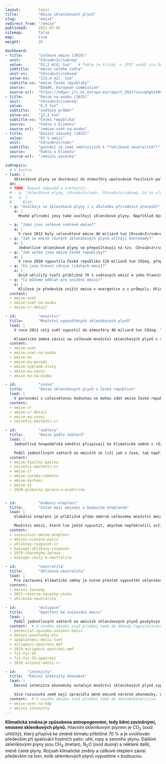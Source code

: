 ```yaml
---
layout:        topic
title:         "Emise skleníkových plynů"
slug:          "emise"
redirect_from: "/emise"
published:     2022-07-01
sitemap:       false
map:           true
weight:        20

dashboard:
- title:       "Celkové emise (2018)"
  unit:        "CO<sub>2</sub>eq"
  value:       "51,2 mld. tun"   # Tohle je tricky -> IPCC uvádí cca 58 Gt CO2eq. EDGAR nepočítá LULUCF a tvrdí, že LULUCF je souhrnně net sink (~ 5 Gt CO2). Oproti tomu IPCC uvádí LULUCF emise cca 6.6 Gt CO2, protože odlišně definuje "antropogenní" (nezahrnuje pohlcování existujícími ekosystémy).
  subtitle:    "emise celého světa"
  unit-vs:     "CO<sub>2</sub>eq"
  value-vs:    "131,4 mil. tun"
  subtitle-vs: "emise České republiky"
  source:      "EDGAR, European Commission"
  source-url:  "https://edgar.jrc.ec.europa.eu/report_2021?vis=ghgtot#emissions_table"
- title:       "Emise na osobu (2015)"
  unit:        "CO<sub>2</sub>eq"
  value:       "6,5 tun"
  subtitle:    "světový průměr"
  value-vs:    "12,1 tun"
  subtitle-vs: "Česká republika"
  source:      "Fakta o klimatu"
  source-url:  "/emise-svet-na-osobu"
- title:       "Emisní závazky (2022)"
  value:       "87 % emisí"
  unit:        "CO<sub>2</sub>"
  subtitle:    "pochází ze zemí směřujících k **uhlíkové neutralitě**"
  source:      "Fakta o klimatu"
  source-url:  "/emisni-zavazky"

subtopics:
  # V kostce
- lead: |
    Skleníkové plyny se dostávají do atmosféry spalováním fosilních paliv a dalšími procesy, jako například produkcí cementu, pěstováním rýže či chovem dobytka. V přepočtu na obyvatele je Česká republika významným producentem <glossary id='antropogennisklenikoveplyny'>skleníkových plynů</glossary>: zatímco světový průměr je 6,5 tun <glossary id='co2eq'>CO<sub>2</sub>eq</glossary> na osobu za rok, průměrný Čech vypouští ročně 12,1 tun CO<sub>2</sub>eq (data za rok 2015). Hlavní příčinou je velké množství elektřiny, které vyrábíme v uhelných elektrárnách. Pro rychlá a účinná opatření na snižování emisí je nutné nejprve porozumět, jaké lidské činnosti způsobují nejvíce emisí.
  qa:
  # TODO: Dopsat odpověď a zveřejnit.
  # - q: "Skleníkové plyny, CO<sub>2</sub>, CO<sub>2</sub>eq. Co to vlastně znamená a jaký je mezi těmito pojmy rozdíl?"
  #   a: |
  #     Blah.
  - q: "Uvolňují se skleníkové plyny i v důsledku přírodních procesů?"
    a: |
      Mnohé přírodní jevy také uvolňují skleníkové plyny. Například dýcháním člověk vyprodukuje přibližně 300 kg CO<sub>2</sub> za rok, podobně oxid uhličitý vydechují také jiné organismy. Dýchání však nepřispívá ke klimatické změně, neboť se jedná o uzavřený cyklus uhlíku: veškerý vydechovaný uhlík byl dříve pohlcen z atmosféry při fotosyntéze rostlin. Silným skleníkovým plynem je vodní pára, avšak její cyklus v atmosféře je také uzavřený a množství vypařené vody je dáno teplotou. Ke skleníkovému jevu přispívá také sopečná činnost, avšak v mnohem menší míře než lidská činnost.

  - q: "Jaké jsou celkové světové emise?"
    a: |
      V roce 2012 byly celosvětové emise 46 miliard tun CO<sub>2</sub>eq, dnes jsou již přes 50 miliard tun CO<sub>2</sub>eq ročně.
  - q: "Jak se emise různých skleníkových plynů sčítají dohromady?"
    a: |
      Jednotlivé skleníkové plyny se přepočítávají na tzv. CO<sub>2</sub>eq, tedy na množství oxidu uhličitého, které by mělo stejný příspěvek ke skleníkovému jevu atmosféry jako množství vypuštěných jiných plynů. Vzhledem k různému poločasu života jednotlivých plynů v atmosféře se tento příspěvek uvažuje za určitou standardizovanou dobu, zpravidla uvažujeme horizont 100 a používáme tzv. GWP100 koeficienty (například pro metan se jedná o hodnotu 28, tedy je 28krát silnější skleníkový plyn než CO<sub>2</sub>).
  - q: "Jak velké jsou emise České republiky?"
    a: |
      V roce 2018 vypustila Česká republika 129 milionů tun CO2eq, přepočteno na obyvatele to je 12,2 tuny CO<sub>2</sub>eq na osobu. Světový průměr v roce 2015 byl 6,5 tun CO<sub>2</sub>eq na osobu, průměrný Čech tak ke klimatické změně přispívá téměř dvojnásobně oproti celosvětovému průměru.
  - q: "Co jsou hlavní zdroje lidských emisí?"
    a: |
      Oxid uhličitý tvoří přibližně 70 % světových emisí a jeho hlavním zdrojem je spalování fosilních paliv, především v energetice, průmyslu a dopravě.
  - q: "Co můžeme udělat pro snížení emisí?"
    a: |
      Klíčové je především snížit emise v energetice a v průmyslu. Účinným opatřením zde je zpoplatnění emisí skleníkových plynů, například formou emisních povolenek. Jako jedinec můžeme přispět především úsporami v domácnostech (vytápění, ohřev teplé vody, spotřeba elektřiny), následně omezením automobilové dopravy a snížením konzumace masa a mléčných výrobků.
  content:
  - emise-svet
  - emise-svet-na-osobu
  - emise-cr-detail

- id:          "mnozstvi"
  title:       "Množství vypouštěných skleníkových plynů"
  lead: |
    V roce 2012 celý svět vypustil do atmosféry 46 miliard tun CO2eq. Tato jednotka přepočítává množství různých skleníkových plynů na množství CO2, které by mělo stejný příspěvek ke skleníkovému jevu. Například metan je 28krát silnější skleníkový plyn než oxid uhličitý (při uvažovaném stoletém horizontu), tedy 1 tuna metanu představuje 28 tun CO2eq.

    Klimatická změna závisí na celkovém množství skleníkových plynů v atmosféře, při srovnávání jednotlivých zemí je také vhodné vyjádření na jednoho obyvatele. Tím je možné porovnat, jak ke klimatické změně přispívá průměrný obyvatel dané země.
  content:
  - emise-svet
  - emise-svet-na-osobu
  - emise-eu
  - emise-eu-poradi
  - emise-vybrane-staty
  - emise-eu-vyvoj
  - emise-eu-na-osobu

- id:          "cesko"
  title:       "Emise skleníkových plynů v České republice"
  lead: |
    V porovnání s celosvětovou hodnotou se mohou zdát emise České republiky zanedbatelné – v roce 2018 Česká republika vypustila 129 milionů tun CO<sub>2</sub>eq – je však užitečné vyjádřit množství skleníkových plynů i na jednoho obyvatele, v takovém přepočtu průměrný Čech emituje dvakrát větší množství skleníkových plynů, než je celosvětový průměr.
  content:
  - emise-cr
  - emise-cr-detail
  - emise-eu-vyvoj
  - nejvetsi-emitenti-cr

- id:          "sektory"
  title:       "Emise podle sektorů"
  lead: |
    Jednotlivá hospodářská odvětví přispívají ke klimatické změně v různé míře. Například v České republice je energetika (včetně tepláren) zodpovědná za téměř 40 % emisí skleníkových plynů, oproti tomu průmysl přispívá 20 %, doprava 16 % a zemědělství přibližně 7 %. Několik desítek největších zdrojů (především elektráren a průmyslových závodů) je tak zodpovědných za 45 % českých emisí.

    Podíl jednotlivých sektorů na emisích se liší jak v čase, tak napříč zeměmi. V České republice jsou relativně vyšší emise z energetiky oproti ostatním zemím kvůli vyššímu podílu uhelných elektráren a skutečnosti, že Česká republika je vývozcem elektřiny. Naopak emise ze zemědělství jsou v České republice relativně nižší, neboť některé potraviny dovážíme.
  content:
  - emise-fosilni-paliva
  - nejvetsi-emitenti-cr
  - emise-cr
  - emise-vyroba-cementu
  - emise-dychani
  - emise-sr
  - 2020-globalni-zprava-o-elektrine


- id:          "budouci-otepleni"
  title:       "Vztah mezi emisemi a budoucím oteplením"
  lead: |
    Globální oteplení je přibližně přímo úměrné celkovému množství emisí skleníkových plynů, které vypouštíme do atmosféry. Abychom zastavili klimatickou změnu, je tedy nutné přestat vypouštět skleníkové plyny a dosáhnout takzvané uhlíkové neutrality. Roli však nehraje pouze kdy skutečně snížíme množství vypouštěných plynů na nulu, ale také trajektorie, po které toto snížení bude probíhat. Je velký rozdíl, pokud budeme až do roku 2050 vypouštět tolik emisí jako dnes, a pak náhle snížíme emise na nulu, nebo pokud je budeme snižovat rovnoměrně po celou dobu až do roku 2050 – první scénář by vedl přibližně k dvojnásobnému oteplení oproti druhému.

    Množství emisí, které lze ještě vypustit, abychom nepřekročili určitou teplotní hranici, se označuje jako uhlíkový rozpočet. Cíl Pařížské dohody o udržení nárůstu teploty výrazně pod 2 °C lze tedy pomocí uhlíkového rozpočtu přeformulovat jako určité množství skleníkových plynů, které lidstvo ještě může vypustit, aby tohoto cíle dosáhlo.
  content:
  - souvislost-emise-otepleni
  - emisni-scenare-pariz
  - uhlikovy-rozpocet-cr
  - koncept-uhlikovy-rozpocet
  - 1979-charneyho-zprava
  - koncept-cesty-k-neutralite

- id:          "neutralita"
  title:       "Uhlíková neutralita"
  lead: |
    Pro zastavení klimatické změny je nutné přestat vypouštět skleníkové plyny, neboli dosáhnout tzv. net-zero či klimatické neutrality. Výraz "net-zero" můžeme přeložit jako "čistá nula" a je tím myšleno, že daný stát či firma je uhlíkově neutrální, tedy odstraňuje z atmosféry stejné množství skleníkových plynů jako do atmosféry vypouští. Tato situace je také označována jako klimatická neutralita nebo uhlíková neutralita, ačkoli tento poslední pojem se někdy může týkat pouze oxidu uhličitého, nikoli všech skleníkových plynů. K dosažení uhlíkové neutrality se již přihlásily státy zodpovědné za téměř 90 % světových emisí oxidu uhličitého (aktuální k únoru 2022).
  content:
  - emisni-zavazky
  - 2021-reserse-zavazky-statu
  - uhlikova-neutralita

- id:          "mitigace"
  title:       "Opatření ke snižování emisí"
  lead: |
    Podíl jednotlivých sektorů na emisích skleníkových plynů poskytuje užitečné vodítko pro zaměření mitigačních snah. Největších emisních úspor může Česká republika dosáhnout proměnou svého energetického mixu. Jednotlivci však také mohou přispět ke snížení emisí, například snížením energetické náročnosti svých domácností nebo omezením automobilové dopravy, případně také nižší konzumací masa a mléčných výrobků.
  content:  # U nového obsahu zvaž přidání také do dohody-legislativa>eu a ekonomika>opatreni.
  - potencial-zpusobu-snizeni-emisi
  - emisni-povolenky-ets
  - zpoplatneni-emisi-svet
  - mitigacni-opatreni-mmf
  - 2019-mitigacni-opatreni-mmf
  - fit-for-55
  - fit-for-55-opatreni
  - 2016-snizeni-emisi-cr

- id:     "intenzity"
  title:  "Emisní intenzity ekonomik"
  lead: |
    Emisní intenzita ekonomiky označuje množství skleníkových plynů vyprodukovaných na jednotku HDP a zpravidla se uvádí v gramech CO<sub>2</sub>eq na jeden dolar. Emisní intenzity tak uvádí další relativní vyjádření vedle emisí na osobu a často poskytují detailnější vhled do emisí jednotlivých zemí.

    Více rozvinuté země mají zpravidla méně emisně náročné ekonomiky, neboť služby tvoří větší podíl jejich hospodářství. Oproti tomu v méně rozvinutých zemích tvoří větší podíl hospodářství emisně náročné sektory: zemědělství, průmysl a stavebnictví. Emisní intenzity ekonomik také vysvětlují, proč některé státy se srovnatelnými emisemi na osobu mohou mít velice odlišnou životní úroveň.
  content:  # U nového obsahu zvaž přidání také do ekonomika>pricina.
  - emise-svet-na-hdp
  - emisni-intenzity
---
```


**Klimatická změna je způsobena antropogenními, tedy lidmi zaviněnými, emisemi <glossary id='antropogennisklenikoveplyny'>skleníkových plynů</glossary>.** Hlavním skleníkovým plynem je CO<sub>2</sub> (oxid uhličitý), který přispívá ke změně klimatu přibližně 70 % a je uvolňován především při spalování fosilních paliv: uhlí, ropy a zemního plynu. Dalšími skleníkovými plyny jsou CH<sub>4</sub> (metan), N<sub>2</sub>O (oxid dusný) a některé další, méně časté plyny. Rozsah klimatické změny a celkové oteplení závisí především na tom, kolik skleníkových plynů vypustíme v budoucnu.
